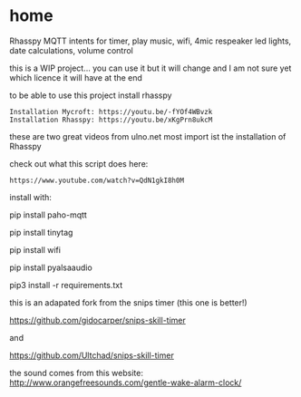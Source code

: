 # home
Rhasspy MQTT intents for timer, play music, wifi, 4mic respeaker led lights, date calculations, volume control


this is a WIP project... you can use it but it will change and I am not sure yet which licence it will have at the end

to be able to use this project install rhasspy


    Installation Mycroft: https://youtu.be/-fYOf4WBvzk 
    Installation Rhasspy: https://youtu.be/xKgPrn8ukcM 


these are two great videos from ulno.net 
most import ist the installation of Rhasspy


check out what this script does here:

    https://www.youtube.com/watch?v=QdN1gkI8h0M

install with:

pip install paho-mqtt

pip install tinytag

pip install wifi

pip install pyalsaaudio

pip3 install -r requirements.txt


this is an adapated fork from the snips timer  (this one is better!) 

https://github.com/gidocarper/snips-skill-timer

and 

https://github.com/Ultchad/snips-skill-timer

the sound comes from this website:
http://www.orangefreesounds.com/gentle-wake-alarm-clock/
